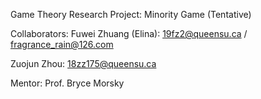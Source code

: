 Game Theory Research Project: Minority Game (Tentative)

Collaborators:
Fuwei Zhuang (Elina): 19fz2@queensu.ca / fragrance_rain@126.com

Zuojun Zhou: 18zz175@queensu.ca


Mentor: Prof. Bryce Morsky

